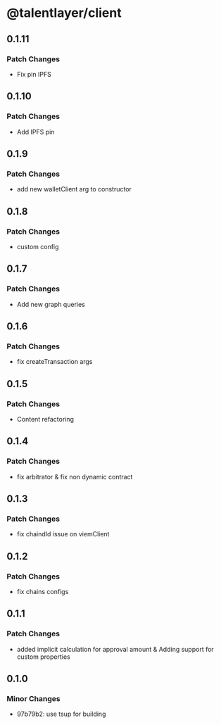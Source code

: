 # @talentlayer/client

## 0.1.11

### Patch Changes

- Fix pin IPFS

## 0.1.10

### Patch Changes

- Add IPFS pin

## 0.1.9

### Patch Changes

- add new walletClient arg to constructor

## 0.1.8

### Patch Changes

- custom config

## 0.1.7

### Patch Changes

- Add new graph queries

## 0.1.6

### Patch Changes

- fix createTransaction args

## 0.1.5

### Patch Changes

- Content refactoring

## 0.1.4

### Patch Changes

- fix arbitrator & fix non dynamic contract

## 0.1.3

### Patch Changes

- fix chaindId issue on viemClient

## 0.1.2

### Patch Changes

- fix chains configs

## 0.1.1

### Patch Changes

- added implicit calculation for approval amount & Adding support for custom properties

## 0.1.0

### Minor Changes

- 97b79b2: use tsup for building
